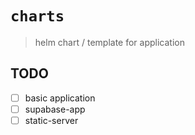 # `charts`

> helm chart / template for application

## TODO

- [ ] basic application
- [ ] supabase-app
- [ ] static-server
